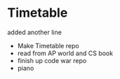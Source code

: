 # Timetable
added another line
- Make Timetable repo
- read from AP world and CS book
- finish up code war repo
- piano
